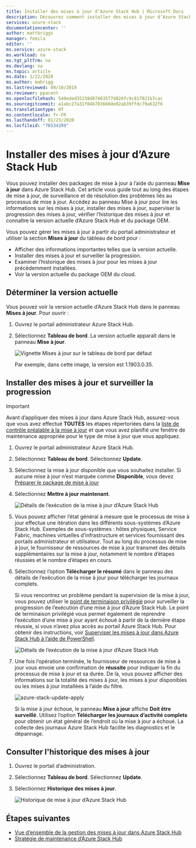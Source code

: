 ```yaml
---
title: Installer des mises à jour d’Azure Stack Hub | Microsoft Docs
description: Découvrez comment installer des mises à jour d’Azure Stack Hub.
services: azure-stack
documentationcenter: ''
author: mattbriggs
manager: femila
editor: ''
ms.service: azure-stack
ms.workload: na
ms.tgt_pltfrm: na
ms.devlang: na
ms.topic: article
ms.date: 1/22/2020
ms.author: mabrigg
ms.lastreviewed: 09/10/2019
ms.reviewer: ppacent
ms.openlocfilehash: 540eded35338d07403577d826fc9c817021b7cac
ms.sourcegitcommit: a1abc27a31f04b703666de02ab39ffdc79a632f6
ms.translationtype: HT
ms.contentlocale: fr-FR
ms.lasthandoff: 01/23/2020
ms.locfileid: "76534289"
---
```

# <a name="install-azure-stack-hub-updates"></a>Installer des mises à jour d’Azure Stack Hub

Vous pouvez installer des packages de mise à jour à l’aide du panneau **Mise à jour** dans Azure Stack Hub. Cet article vous guide tout au long des étapes de mise à jour, de surveillance et de résolution des problèmes liés au processus de mise à jour. Accédez au panneau Mise à jour pour lire les informations sur les mises à jour, installer des mises à jour, superviser la progression des mises à jour, vérifier l’historique des mises à jour et connaître la version actuelle d’Azure Stack Hub et du package OEM.

Vous pouvez gérer les mises à jour à partir du portail administrateur et utiliser la section **Mises à jour** du tableau de bord pour :

- Afficher des informations importantes telles que la version actuelle.
- Installer des mises à jour et surveiller la progression.
- Examiner l’historique des mises à jour pour les mises à jour précédemment installées.
- Voir la version actuelle du package OEM du cloud.

## <a name="determine-the-current-version"></a>Déterminer la version actuelle

Vous pouvez voir la version actuelle d’Azure Stack Hub dans le panneau **Mises à jour**. Pour ouvrir :

1.  Ouvrez le portail administrateur Azure Stack Hub.

2.  Sélectionnez **Tableau de bord**. La version actuelle apparaît dans le panneau **Mise à jour**.

    ![Vignette Mises à jour sur le tableau de bord par défaut](./media/azure-stack-update-apply/image1.png)

    Par exemple, dans cette image, la version est 1.1903.0.35.

## <a name="install-updates-and-monitor-progress"></a>Installer des mises à jour et surveiller la progression

> [!Important]
> Avant d’appliquer des mises à jour dans Azure Stack Hub, assurez-vous que vous avez effectué **TOUTES** les étapes répertoriées dans la [liste de contrôle préalable à la mise à jour](release-notes-checklist.md) et que vous avez planifié une fenêtre de maintenance appropriée pour le type de mise à jour que vous appliquez.

1. Ouvrez le portail administrateur Azure Stack Hub.

2. Sélectionnez **Tableau de bord**. Sélectionnez **Update**.

3. Sélectionnez la mise à jour disponible que vous souhaitez installer. Si aucune mise à jour n’est marquée comme **Disponible**, vous devez [Préparer le package de mise à jour](azure-stack-update-prepare-package.md)

4. Sélectionnez **Mettre à jour maintenant**.

    ![Détails de l’exécution de la mise à jour d’Azure Stack Hub](./media/azure-stack-update-apply/image2.png)

5. Vous pouvez afficher l’état général à mesure que le processus de mise à jour effectue une itération dans les différents sous-systèmes d’Azure Stack Hub. Exemples de sous-systèmes : hôtes physiques, Service Fabric, machines virtuelles d’infrastructure et services fournissant des portails administrateur et utilisateur. Tout au long du processus de mise à jour, le fournisseur de ressources de mise à jour transmet des détails supplémentaires sur la mise à jour, notamment le nombre d’étapes réussies et le nombre d’étapes en cours.

6. Sélectionnez l’option **Télécharger le résumé** dans le panneau des détails de l’exécution de la mise à jour pour télécharger les journaux complets.

    Si vous rencontrez un problème pendant la supervision de la mise à jour, vous pouvez utiliser le [point de terminaison privilégié](https://docs.microsoft.com/azure-stack/operator/azure-stack-privileged-endpoint) pour surveiller la progression de l’exécution d’une mise à jour d’Azure Stack Hub. Le point de terminaison privilégié vous permet également de reprendre l’exécution d’une mise à jour ayant échoué à partir de la dernière étape réussie, si vous n’avez plus accès au portail Azure Stack Hub. Pour obtenir des instructions, voir [Superviser les mises à jour dans Azure Stack Hub à l’aide de PowerShell](azure-stack-update-monitor.md).

    ![Détails de l’exécution de la mise à jour d’Azure Stack Hub](./media/azure-stack-update-apply/image3.png)

7. Une fois l’opération terminée, le fournisseur de ressources de mise à jour vous envoie une confirmation de **réussite** pour indiquer la fin du processus de mise à jour et sa durée. De là, vous pouvez afficher des informations sur la totalité des mises à jour, les mises à jour disponibles ou les mises à jour installées à l’aide du filtre.

    ![azure-stack-update-apply](./media/azure-stack-update-apply/image4.png)

    Si la mise à jour échoue, le panneau **Mise à jour** affiche **Doit être surveillé**. Utilisez l’option **Télécharger les journaux d’activité complets** pour obtenir un état général de l’endroit où la mise à jour a échoué. La collecte des journaux Azure Stack Hub facilite les diagnostics et le dépannage.

## <a name="review-update-history"></a>Consulter l'historique des mises à jour

1. Ouvrez le portail d’administration.

2. Sélectionnez **Tableau de bord**. Sélectionnez **Update**.

3. Sélectionnez **Historique des mises à jour**.

    ![Historique de mise à jour d’Azure Stack Hub](./media/azure-stack-update-apply/image7.png)

## <a name="next-steps"></a>Étapes suivantes

-   [Vue d’ensemble de la gestion des mises à jour dans Azure Stack Hub](https://docs.microsoft.com/azure-stack/operator/azure-stack-updates)  
-   [Stratégie de maintenance d’Azure Stack Hub](https://docs.microsoft.com/azure-stack/operator/azure-stack-servicing-policy)  
